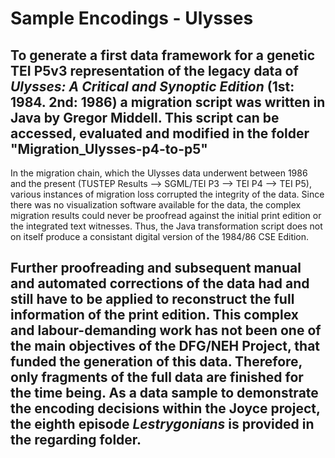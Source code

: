 Sample Encodings - Ulysses
================
To generate a first data framework for a genetic TEI P5v3 representation of the legacy data of <i>Ulysses: A Critical and Synoptic Edition</i> (1st: 1984. 2nd: 1986) a migration script was written in Java by Gregor Middell. This script can be accessed, evaluated and modified in the folder "Migration_Ulysses-p4-to-p5"
----------------
In the migration chain, which the Ulysses data underwent between 1986 and the present (TUSTEP Results --> SGML/TEI P3 --> TEI P4 --> TEI P5), various instances of migration loss corrupted the integrity of the data. Since there was no visualization software available for the data, the complex migration results could never be proofread against the initial print edition or the integrated text witnesses. Thus, the Java transformation script does not on itself produce a consistant digital version of the 1984/86 CSE Edition. 

Further proofreading and subsequent manual and automated corrections of the data had and still have to be applied to reconstruct the full information of the print edition. This complex and labour-demanding work has not been one of the main objectives of the DFG/NEH Project, that funded the generation of this data. Therefore, only fragments of the full data are finished for the time being. As a data sample to demonstrate the encoding decisions within the Joyce project, the eighth episode <i>Lestrygonians</i> is provided in the regarding folder.
----------------
